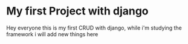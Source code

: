 # My first Project with django

Hey everyone this is my first CRUD with django, while i'm studying the framework i will add new things here 
